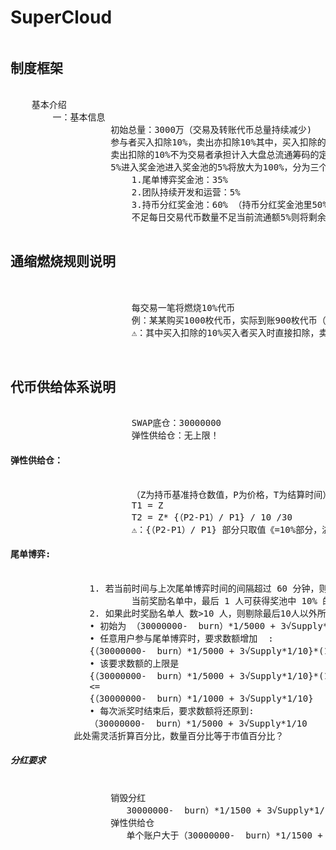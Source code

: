 # SuperCloud
<pre>
<h2>制度框架</h2>
	基本介绍
		一：基本信息
                   初始总量：3000万（交易及转账代币总量持续减少)
                   参与者买入扣除10%，卖出亦扣除10%其中，买入扣除的10%由买入者买入时直接扣除，
                   卖出扣除的10%不为交易者承担计入大盘总流通筹码的定向数据通缩 *其中5%永久销毁，
                   5%进入奖金池进入奖金池的5%将放大为100%，分为三个奖金池
                       1.尾单博弈奖金池：35%
                       2.团队持续开发和运营：5%
                       3.持币分红奖金池：60% （持币分红奖金池里50%每天分给持币24小时的用户，如遇交易量萎缩，
                       不足每日交易代币数量不足当前流通额5%则将剩余50%回馈至持币分红池子）

<h2>通缩燃烧规则说明</h2>
		
                       每交易一笔将燃烧10%代币
                       例：某某购买1000枚代币，实际到账900枚代币（其中5%代币=50枚永久销毁，另外5%代币=50枚进入奖金池）
                       ⚠️：其中买入扣除的10%买入者买入时直接扣除，卖出扣除的10%不为交易者承担计入大盘总流通筹码的定向数据通缩 
 

<h2>代币供给体系说明</h2>
                       SWAP底仓：30000000  
                       弹性供给仓：无上限！   
<h4>弹性供给仓：</h4>
                       （Z为持币基准持仓数值，P为价格，T为结算时间）
                       T1 = Z
                       T2 = Z* {（P2-P1）/ P1} / 10 /30
                       ⚠️：{（P2-P1）/ P1} 部分只取值《=10%部分，溢出部分不计算解决预言机问题！
<h4>尾单博弈:</h4>
		       1. 若当前时间与上次尾单博弈时间的间隔超过 60 分钟，则进行派奖:
                       当前奖励名单中，最后 1 人可获得奖池中 10% 的代币，除最后 1 人外，其余9位每人可获得奖池中 2% 的代币
		       2. 如果此时奖励名单人 数>10 人，则剔除最后10人以外所有地址。
		       • 初始为 （30000000-  burn）*1/5000 + 3√Supply*1/10
		       • 任意用户参与尾单博弈时，要求数额增加  :
		       {（30000000-  burn）*1/5000 + 3√Supply*1/10}*(1+0.02)^X
		       • 该要求数额的上限是
		       {（30000000-  burn）*1/5000 + 3√Supply*1/10}*(1+0.02)^X 代币 
		       <=  
		       {（30000000-  burn）*1/1000 + 3√Supply*1/10}
		       • 每次派奖时结束后，要求数额将还原到:
 		       （30000000-  burn）*1/5000 + 3√Supply*1/10
			此处需灵活折算百分比，数量百分比等于市值百分比？
<h5>分红要求</h5>
	               销毁分红
		              30000000-  burn）*1/1500 + 3√Supply*1/10
	               弹性供给仓
		              单个账户大于（30000000-  burn）*1/1500 + 3√Supply*1/10
</pre>
